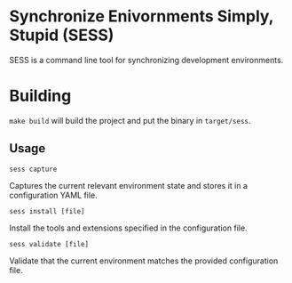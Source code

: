 # Synchronize Enivornments Simply, Stupid (SESS)

SESS is a command line tool for synchronizing development environments.

# Building

`make build` will build the project and put the binary in `target/sess`.

## Usage

```
sess capture
```
Captures the current relevant environment state and stores it in a configuration YAML file.

```
sess install [file]
```
Install the tools and extensions specified in the configuration file.

```
sess validate [file]
```
Validate that the current environment matches the provided configuration file.
